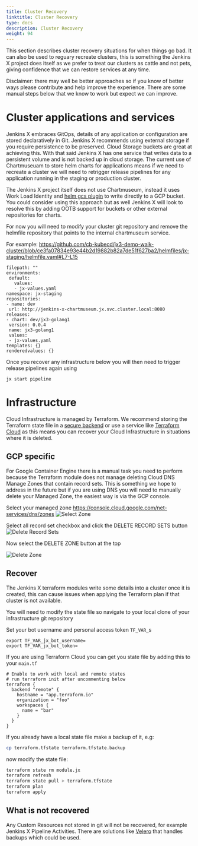 ```yaml
---
title: Cluster Recovery
linktitle: Cluster Recovery
type: docs
description: Cluster Recovery
weight: 94
---
```

 
This section describes cluster recovery situations for when things go bad.  It can also be used to reguary recreate clusters, this is something the Jenkins X project does itself as we prefer to treat our clusters as cattle and not pets, giving confidence that we can restore services at any time.
 
Disclaimer: there may well be better approaches so if you know of better ways please contribute and help improve the experience.  There are some manual steps below that we know to work but expect we can improve.
 
# Cluster applications and services
 
Jenkins X embraces GitOps, details of any application or configuration are stored declaratively in Git.  Jenkins X recommends using external storage if you require persistence to be preserved.  Cloud Storage buckets are great at achieving this.  With that said Jenkins X has one service that writes data to a persistent volume and is not backed up in cloud storage.  The current use of Chartmuseuam to store helm charts for applications means if we need to recreate a cluster we will need to retrigger release pipelines for any application running in the staging or production cluster.
 
The Jenkins X project itself does not use Chartmuseum, instead it uses Work Load Identity and [helm gcs plugin](https://github.com/hayorov/helm-gcs) to write directly to a GCP bucket.  You could consider using this approach but as well Jenkins X will look to resolve this by adding OOTB support for buckets or other external repositories for charts.
 
For now you will need to modify your cluster git repository and remove the helmfile repository that points to the internal chartmuseum service.
 
For example: https://github.com/cb-kubecd/jx3-demo-walk-cluster/blob/ce3fa07834e93e44b2d19882b82a7de51f627ba2/helmfiles/jx-staging/helmfile.yaml#L7-L15
```
filepath: ""
environments:
 default:
   values:
   - jx-values.yaml
namespace: jx-staging
repositories:
- name: dev
 url: http://jenkins-x-chartmuseum.jx.svc.cluster.local:8080
releases:
- chart: dev/jx3-golang1
 version: 0.0.4
 name: jx3-golang1
 values:
 - jx-values.yaml
templates: {}
renderedvalues: {}
```
 
Once you recover any infrastructure below you will then need to trigger release pipelines again using
```
jx start pipeline
```
 
# Infrastructure
 
Cloud Infrastructure is managed by Terraform.  We recommend storing the Terraform state file in a [secure backend](https://www.terraform.io/docs/backends/index.html) or use a service like [Terraform Cloud](https://app.terraform.io/) as this means you can recover your Cloud Infrastructure in situations where it is deleted.
 
## GCP specific
For Google Container Engine there is a manual task you need to perform because the Terraform module does not manage deleting Cloud DNS Manage Zones that contain record sets.  This is something we hope to address in the future but if you are using DNS you will need to manually delete your Managed Zone, the easiest way is via the GCP console. 
 
Select your managed zone https://console.cloud.google.com/net-services/dns/zones
![Select Zone](/images/v3/gcp_select_zone.png)
 
Select all record set checkbox and click the DELETE RECORD SETS button
![Delete Record Sets](/images/v3/gcp_delete_recordsets.png)
 
Now select the DELETE ZONE button at the top
 
![Delete Zone](/images/v3/gcp_delete_zone.png)
 
## Recover
The Jenkins X terraform modules write some details into a cluster once it is created, this can cause issues when applying the Terraform plan if that cluster is not available.
 
You will need to modify the state file so navigate to your local clone of your infrastructure git repository
 
Set your bot username and personal access token `TF_VAR_`s
```
export TF_VAR_jx_bot_username=
export TF_VAR_jx_bot_token=
```
 
If you are using Terraform Cloud you can get you state file by adding this to your `main.tf`
 
```
# Enable to work with local and remote states
# run terraform init after uncommenting below
terraform {
  backend "remote" {
    hostname = "app.terraform.io"
    organization = "foo"
    workspaces {
      name = "bar"
    }
  }
}
```
 
If you already have a local state file make a backup of it, e.g:
```sh
cp terraform.tfstate terraform.tfstate.backup
```
 
now modify the state file:
```sh
terraform state rm module.jx
terraform refresh
terraform state pull > terraform.tfstate
terraform plan
terraform apply
```
 
## What is not recovered
 
Any Custom Resources not stored in git will not be recovered, for example Jenkins X Pipeline Activities.  There are solutions like [Velero](https://velero.io/) that handles backups which could be used.